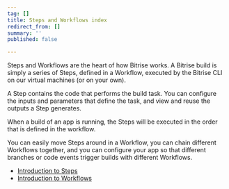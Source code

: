 ```yaml
---
tag: []
title: Steps and Workflows index
redirect_from: []
summary: ''
published: false

---
```

Steps and Workflows are the heart of how Bitrise works. A Bitrise build is simply a series of Steps, defined in a Workflow, executed by the Bitrise CLI on our virtual machines (or on your own). 

A Step contains the code that performs the build task. You can configure the inputs and parameters that define the task, and view and reuse the outputs a Step generates.

When a build of an app is running, the Steps will be executed in the order that is defined in the workflow. 

You can easily move Steps around in a Workflow, you can chain different Workflows together, and you can configure your app so that different branches or code events trigger builds with different Workflows.

* [Introduction to Steps](/steps-and-workflows/getting-started-steps/)
* [Introduction to Workflows](/steps-and-workflows/getting-started-workflows/) 